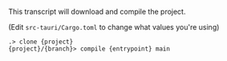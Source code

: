 This transcript will download and compile the project.

(Edit `src-tauri/Cargo.toml` to change what values you're using)

```ucm
.> clone {project}
{project}/{branch}> compile {entrypoint} main
```
